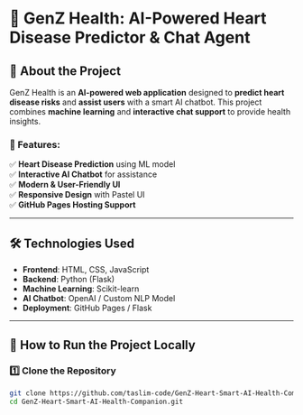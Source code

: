 # 🏥 GenZ Health: AI-Powered Heart Disease Predictor & Chat Agent

## 🚀 About the Project
GenZ Health is an **AI-powered web application** designed to **predict heart disease risks** and **assist users** with a smart AI chatbot. This project combines **machine learning** and **interactive chat support** to provide health insights.

### 🌟 Features:
✅ **Heart Disease Prediction** using ML model  
✅ **Interactive AI Chatbot** for assistance  
✅ **Modern & User-Friendly UI**  
✅ **Responsive Design** with Pastel UI  
✅ **GitHub Pages Hosting Support**  


---

## 🛠️ **Technologies Used**
- **Frontend**: HTML, CSS, JavaScript  
- **Backend**: Python (Flask)  
- **Machine Learning**: Scikit-learn  
- **AI Chatbot**: OpenAI / Custom NLP Model  
- **Deployment**: GitHub Pages / Flask  

---

## 🚀 **How to Run the Project Locally**
### 1️⃣ **Clone the Repository**
```bash
git clone https://github.com/taslim-code/GenZ-Heart-Smart-AI-Health-Companion.git
cd GenZ-Heart-Smart-AI-Health-Companion.git
